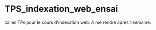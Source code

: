 # TPS_indexation_web_ensai
Ici les TPs pour le cours d'indexation web. A me rendre après 1 semaine. 
